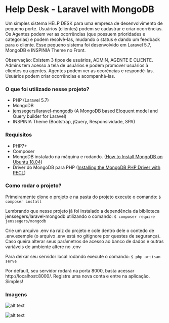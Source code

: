 # Help Desk - Laravel with MongoDB

Um simples sistema HELP DESK para uma empresa de desenvolvimento de pequeno porte. Usuários (clientes) podem se cadastrar e criar ocorrências. Os Agentes podem ver as ocorrências (que possuem prioridades e categorias) e podem resolvê-las, mudando o status e dando um feedback para o cliente. Esse pequeno sistema foi desenvolvido em Laravel 5.7, MongoDB e INSPINIA Theme no Front.

Observação: Existem 3 tipos de usuários, ADMIN, AGENTE E CLIENTE. Admins tem acesso a tela de usuários e podem promover usuários à clientes ou agentes. Agentes podem ver as ocorências e respondê-las. Usuários podem criar ocorrências e acompanhá-las.

### O que foi utilizado nesse projeto?

  - PHP (Laravel 5.7)
  - MongoDB
  - [jenssegers/laravel-mongodb](https://github.com/jenssegers/laravel-mongodb) (A MongoDB based Eloquent model and Query builder for Laravel)
  - INSPINIA Theme (Bootstrap, jQuery, Responsividade, SPA)

### Requisitos

  - PHP7+
  - Composer
  - MongoDB instalado na máquina e rodando. ([How to Install MongoDB on Ubuntu 18.04](http://php.net/manual/pt_BR/mongodb.installation.pecl.php))
  - Driver do MongoDB para PHP ([Installing the MongoDB PHP Driver with PECL](http://php.net/manual/pt_BR/mongodb.installation.pecl.php))
 
### Como rodar o projeto?
Primeiramente clone o projeto e na pasta do projeto execute o comando:
```$ composer install``` 

Lembrando que nesse projeto já foi instalado a dependência da biblioteca jenssegers/laravel-mongodb utilizando o comando:
```$ composer require jenssegers/mongodb```

Crie um arquivo .env na raiz do projeto e cole dentro dele o contedo de .env.exemple (o arquivo .env está no gitignore por questes de segurança). Caso queira alterar seus parâmetros de acesso ao banco de dados e outras variáveis de ambiente altere no .env

Para deixar seu servidor local rodando execute o comando:
```$ php artisan serve```

Por default, seu servidor rodará na porta 8000, basta acessar http://localhost:8000/. Registre uma nova conta e entre na aplicação. Simples!

### Imagens

![alt text](https://github.com/marcosmfilho/help-desk-laravel-with-mongodb/blob/master/public/img/admin.png "Ocorrências")

![alt text](https://github.com/marcosmfilho/help-desk-laravel-with-mongodb/blob/master/public/img/new-occurrence.png "Criar Ocorrência")

